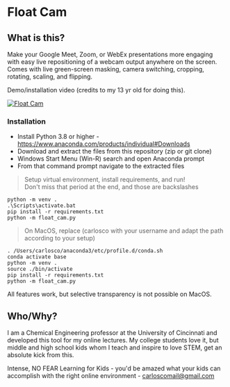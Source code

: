 # Float Cam

## What is this?
Make your Google Meet, Zoom, or WebEx presentations more engaging with easy live repositioning of a webcam output anywhere on the screen. Comes with live green-screen masking, camera switching, cropping, rotating, scaling, and flipping.

Demo/installation video (credits to my 13 yr old for doing this).

[![Float Cam](https://raw.githubusercontent.com/profteachkids/float_cam/master/float_cam1.jpg)](https://www.youtube.com/embed/-1b9dLhkn5E "Float Cam")

### Installation
- Install Python 3.8 or higher - https://www.anaconda.com/products/individual#Downloads
- Download and extract the files from this repository (zip or git clone)
- Windows Start Menu (Win-R) search and open Anaconda prompt
- From that command prompt navigate to the extracted files

> Setup virtual environment, install requirements, and run! <br>
> Don't miss that period at the end, and those are backslashes

```shell
python -m venv .
.\Scripts\activate.bat
pip install -r requirements.txt
python -m float_cam.py
```
> On MacOS, replace (carlosco with your username and adapt the path according to your setup)
```shell
. /Users/carlosco/anaconda3/etc/profile.d/conda.sh
conda activate base
python -m venv .
source ./bin/activate
pip install -r requirements.txt
python -m float_cam.py
```
All features work, but selective transparency is not possible on MacOS.

## Who/Why?
I am a Chemical Engineering professor at the University of Cincinnati and developed this tool for my 
online lectures. My college students love it, but middle and high school kids whom I teach and 
inspire to love STEM, get an absolute kick from this.

Intense, NO FEAR Learning for Kids - you'd be amazed what your kids can accomplish
 with the right online environment - carloscomail@gmail.com
